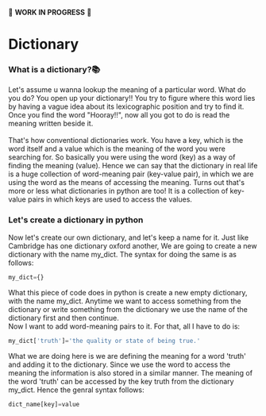 :no_entry_sign: **WORK IN PROGRESS** :no_entry_sign:

# Dictionary
### What is a dictionary?:books:
Let's assume u wanna lookup the meaning of a particular word. What do you do? You open up your dictionary!! You try to figure where this word lies by having a vague idea about its lexicographic position and try to find it. Once you find the word "Hooray!!", now all you got to do is read the meaning written beside it.<br><br>
That's how conventional dictionaries work. You have a key, which is the word itself and a value which is the meaning of the word you were searching for. So basically you were using the word (key) as a way of finding the meaning (value). Hence we can say that the dictionary in real life is a huge collection of word-meaning pair (key-value pair), in which we are using the word as the means of accessing the meaning. Turns out that's more or less what dictionaries in python are too! It is a collection of key-value pairs in which keys are used to access the values.

### Let's create a dictionary in python

Now let's create our own dictionary, and let's keep a name for it. Just like Cambridge has one dictionary oxford another, We are going to create a new dictionary with the name my_dict. The syntax for doing the same is as follows:
```python
my_dict={}
```
What this piece of code does in python is create a new empty dictionary, with the name my_dict. Anytime we want to access something from the dictionary or write something from the dictionary we use the name of the dictionary first and then continue.<br>
Now I want to add word-meaning pairs to it. For that, all I have to do is:
```python
my_dict['truth']='the quality or state of being true.'
```
What we are doing here is we are defining the meaning for a word 'truth' and adding it to the dictionary. Since we use the word to access the meaning the information is also stored in a similar manner. The meaning of the word 'truth' can be accessed by the key truth from the dictionary my_dict. Hence the genral syntax follows:
```python
dict_name[key]=value
```
